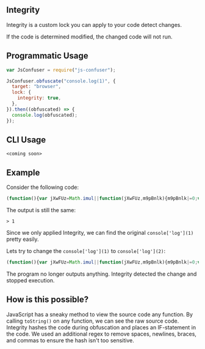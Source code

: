 ## Integrity

Integrity is a custom lock you can apply to your code detect changes.

If the code is determined modified, the changed code will not run.

## Programmatic Usage

```js
var JsConfuser = require("js-confuser");

JsConfuser.obfuscate("console.log(1)", {
  target: "browser",
  lock: {
    integrity: true,
  },
}).then((obfuscated) => {
  console.log(obfuscated);
});
```

## CLI Usage

```shell
<coming soon>
```

## Example

Consider the following code:

```js
(function(){var jXwFUz=Math.imul||function(jXwFUz,m9pBnlk){m9pBnlk|=0;var n1mfO$O=(jXwFUz&4194303)*m9pBnlk;if(jXwFUz&4290772992)n1mfO$O+=(jXwFUz&4290772992)*m9pBnlk|0;return n1mfO$O|0};function m9pBnlk(n1mfO$O,humOEA){var DGCgjl=3735928559^humOEA;var S$63Fy1=1103547991^humOEA;for(var Lop2FFS=0,GC2VbAQ;Lop2FFS<n1mfO$O.length;Lop2FFS++){GC2VbAQ=n1mfO$O.charCodeAt(Lop2FFS);DGCgjl=jXwFUz(DGCgjl^GC2VbAQ,2654435761);S$63Fy1=jXwFUz(S$63Fy1^GC2VbAQ,1597334677)}DGCgjl=jXwFUz(DGCgjl^DGCgjl>>>16,2246822507)^jXwFUz(S$63Fy1^S$63Fy1>>>13,3266489909);S$63Fy1=jXwFUz(S$63Fy1^S$63Fy1>>>16,2246822507)^jXwFUz(DGCgjl^DGCgjl>>>13,3266489909);return 4294967296*(2097151&S$63Fy1)+(DGCgjl>>>0)}function n1mfO$O(jXwFUz){return jXwFUz.toString().replace(/ |\n|;|,|\{|\}|\(|\)/g,'')}function y3EzuX9(){console['log'](1)}var yzLesc=m9pBnlk(n1mfO$O(y3EzuX9),957);if(yzLesc==0x7a77799eaf937){return y3EzuX9.apply(this,arguments)}}())
```

The output is still the same:
```
> 1
```

Since we only applied Integrity, we can find the original `console['log'](1)` pretty easily.

Lets try to change the `console['log'](1)` to `console['log'](2)`:

```js
(function(){var jXwFUz=Math.imul||function(jXwFUz,m9pBnlk){m9pBnlk|=0;var n1mfO$O=(jXwFUz&4194303)*m9pBnlk;if(jXwFUz&4290772992)n1mfO$O+=(jXwFUz&4290772992)*m9pBnlk|0;return n1mfO$O|0};function m9pBnlk(n1mfO$O,humOEA){var DGCgjl=3735928559^humOEA;var S$63Fy1=1103547991^humOEA;for(var Lop2FFS=0,GC2VbAQ;Lop2FFS<n1mfO$O.length;Lop2FFS++){GC2VbAQ=n1mfO$O.charCodeAt(Lop2FFS);DGCgjl=jXwFUz(DGCgjl^GC2VbAQ,2654435761);S$63Fy1=jXwFUz(S$63Fy1^GC2VbAQ,1597334677)}DGCgjl=jXwFUz(DGCgjl^DGCgjl>>>16,2246822507)^jXwFUz(S$63Fy1^S$63Fy1>>>13,3266489909);S$63Fy1=jXwFUz(S$63Fy1^S$63Fy1>>>16,2246822507)^jXwFUz(DGCgjl^DGCgjl>>>13,3266489909);return 4294967296*(2097151&S$63Fy1)+(DGCgjl>>>0)}function n1mfO$O(jXwFUz){return jXwFUz.toString().replace(/ |\n|;|,|\{|\}|\(|\)/g,'')}function y3EzuX9(){console['log'](2)}var yzLesc=m9pBnlk(n1mfO$O(y3EzuX9),957);if(yzLesc==0x7a77799eaf937){return y3EzuX9.apply(this,arguments)}}())
```

The program no longer outputs anything. Integrity detected the change and stopped execution.

## How is this possible?

JavaScript has a sneaky method to view the source code any function. By calling `toString()` on any function, we can see the raw source code.
Integrity hashes the code during obfuscation and places an IF-statement in the code. We used an additional regex to remove spaces, newlines, braces,
and commas to ensure the hash isn't too sensitive.